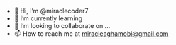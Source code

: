 - 👋 Hi, I’m @miraclecoder7
- 🌱 I’m currently learning  
- 💞️ I’m looking to collaborate on ...
- 📫 How to reach me at miracleaghamobi@gmail.com

<!---
miraclecoder77/miraclecoder77 is a ✨ special ✨ repository because its `README.md` (this file) appears on your GitHub profile.
You can click the Preview link to take a look at your changes.
--->
